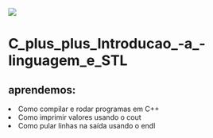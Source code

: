 <img src="https://github.com/marcospatton/LinguagemC/blob/main/c.png"></a>

# C_plus_plus_Introducao_-a_-linguagem_e_STL

<h2> aprendemos:</h2>

<li>Como compilar e rodar programas em C++
<li>Como imprimir valores usando o cout
<li>Como pular linhas na saída usando o endl
